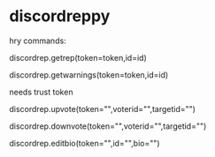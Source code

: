 # discordreppy
hry
commands:

discordrep.getrep(token=token,id=id)

discordrep.getwarnings(token=token,id=id)

needs trust token

discordrep.upvote(token="",voterid="",targetid="")

discordrep.downvote(token="",voterid="",targetid="")

discordrep.editbio(token="",id="",bio="")

